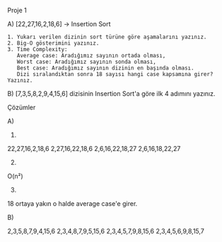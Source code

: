 Proje 1

A) [22,27,16,2,18,6] -> Insertion Sort

    1. Yukarı verilen dizinin sort türüne göre aşamalarını yazınız.
    2. Big-O gösterimini yazınız.
    3. Time Complexity: 
       Average case: Aradığımız sayının ortada olması,
       Worst case: Aradığımız sayının sonda olması, 
       Best case: Aradığımız sayının dizinin en başında olması.
       Dizi sıralandıktan sonra 18 sayısı hangi case kapsamına girer?  Yazınız.


B) [7,3,5,8,2,9,4,15,6] dizisinin Insertion Sort'a göre ilk 4 adımını yazınız.

Çözümler

A)

1. 

22,27,16,2,18,6
2,27,16,22,18,6
2,6,16,22,18,27
2,6,16,18,22,27


2.

O(n²)


3.

18 ortaya yakın o halde average case'e girer.


B)

2,3,5,8,7,9,4,15,6
2,3,4,8,7,9,5,15,6
2,3,4,5,7,9,8,15,6
2,3,4,5,6,9,8,15,7